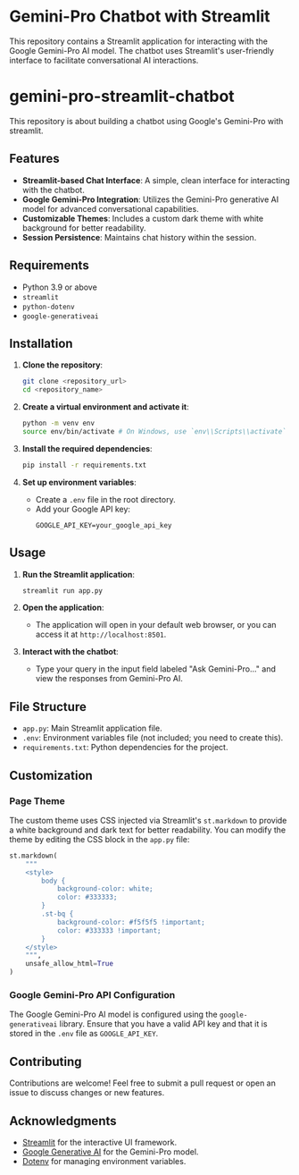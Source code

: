 # Gemini-Pro Chatbot with Streamlit

This repository contains a Streamlit application for interacting with the Google Gemini-Pro AI model. The chatbot uses Streamlit's user-friendly interface to facilitate conversational AI interactions.

# gemini-pro-streamlit-chatbot
This repository is about building a chatbot using Google's Gemini-Pro with streamlit.

## Features
- **Streamlit-based Chat Interface**: A simple, clean interface for interacting with the chatbot.
- **Google Gemini-Pro Integration**: Utilizes the Gemini-Pro generative AI model for advanced conversational capabilities.
- **Customizable Themes**: Includes a custom dark theme with white background for better readability.
- **Session Persistence**: Maintains chat history within the session.

## Requirements

- Python 3.9 or above
- `streamlit`
- `python-dotenv`
- `google-generativeai`

## Installation

1. **Clone the repository**:
   ```bash
   git clone <repository_url>
   cd <repository_name>
   ```

2. **Create a virtual environment and activate it**:
   ```bash
   python -m venv env
   source env/bin/activate # On Windows, use `env\\Scripts\\activate`
   ```

3. **Install the required dependencies**:
   ```bash
   pip install -r requirements.txt
   ```

4. **Set up environment variables**:
   - Create a `.env` file in the root directory.
   - Add your Google API key:
     ```env
     GOOGLE_API_KEY=your_google_api_key
     ```

## Usage
1. **Run the Streamlit application**:
   ```bash
   streamlit run app.py
   ```

2. **Open the application**:
   - The application will open in your default web browser, or you can access it at `http://localhost:8501`.

3. **Interact with the chatbot**:
   - Type your query in the input field labeled "Ask Gemini-Pro..." and view the responses from Gemini-Pro AI.

## File Structure

- `app.py`: Main Streamlit application file.
- `.env`: Environment variables file (not included; you need to create this).
- `requirements.txt`: Python dependencies for the project.

## Customization

### Page Theme
The custom theme uses CSS injected via Streamlit's `st.markdown` to provide a white background and dark text for better readability. You can modify the theme by editing the CSS block in the `app.py` file:
```python
st.markdown(
    """
    <style>
        body {
            background-color: white;
            color: #333333;
        }
        .st-bq {
            background-color: #f5f5f5 !important;
            color: #333333 !important;
        }
    </style>
    """,
    unsafe_allow_html=True
)
```

### Google Gemini-Pro API Configuration
The Google Gemini-Pro AI model is configured using the `google-generativeai` library. Ensure that you have a valid API key and that it is stored in the `.env` file as `GOOGLE_API_KEY`.

## Contributing
Contributions are welcome! Feel free to submit a pull request or open an issue to discuss changes or new features.

## Acknowledgments
- [Streamlit](https://streamlit.io/) for the interactive UI framework.
- [Google Generative AI](https://cloud.google.com/generative-ai) for the Gemini-Pro model.
- [Dotenv](https://pypi.org/project/python-dotenv/) for managing environment variables.
```

